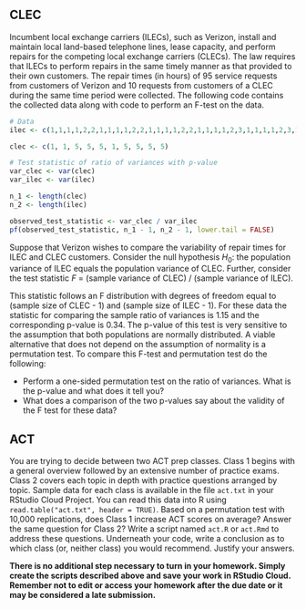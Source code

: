 ## CLEC
Incumbent local exchange carriers (ILECs), such as Verizon, install and maintain
local land-based telephone lines, lease capacity, and perform repairs for the
competing local exchange carriers (CLECs). The law requires that ILECs to
perform repairs in the same timely manner as that provided to their own
customers. The repair times (in hours) of 95 service requests from customers of
Verizon and 10 requests from customers of a CLEC during the same time period
were collected. The following code contains the collected data along with code
to perform an F-test on the data.

```r
# Data
ilec <- c(1,1,1,1,2,2,1,1,1,1,2,2,1,1,1,1,2,2,1,1,1,1,2,3,1,1,1,1,2,3,1,1,1,1,2,3,1,1,1,1,2,3,1,1,1,1,2,3,1,1,1,1,2,3,1,1,1,1,2,4,1,1,1,1,2,5,1,1,1,1,2,5,1,1,1,1,2,6,1,1,1,1,2,8,1,1,1,1,2,15,1,1,1,2,2) 

clec <- c(1, 1, 5, 5, 5, 1, 5, 5, 5, 5)

# Test statistic of ratio of variances with p-value
var_clec <- var(clec)
var_ilec <- var(ilec)

n_1 <- length(clec)
n_2 <- length(ilec)

observed_test_statistic <- var_clec / var_ilec
pf(observed_test_statistic, n_1 - 1, n_2 - 1, lower.tail = FALSE)
```

Suppose that Verizon wishes to compare the variability of repair times for ILEC
and CLEC customers. Consider the null hypothesis $H_0$: the population variance
of ILEC equals the population variance of CLEC.  Further, consider the test
statistic $F$ = (sample variance of CLEC) / (sample variance of ILEC).

This statistic follows an F distribution with degrees of freedom equal to
(sample size of CLEC - 1) and (sample size of ILEC - 1). For these data the
statistic for comparing the sample ratio of variances is 1.15 and the
corresponding p-value is 0.34. The p-value of this test is very sensitive to the
assumption that both populations are normally distributed. A viable alternative
that does not depend on the assumption of normality is a permutation test. To
compare this F-test and permutation test do the following:
    
   + Perform a one-sided permutation test on the ratio of variances. What is the
   p-value and what does it tell you?
   + What does a comparison of the two p-values say about the validity of the F
   test for these data?

## ACT
You are trying to decide between two ACT prep classes. Class 1 begins with a
general overview followed by an extensive number of practice exams. Class 2
covers each topic in depth with practice questions arranged by topic. Sample
data for each class is available in the file `act.txt` in your RStudio Cloud
Project. You can read this data into R using `read.table("act.txt", header =
TRUE)`. Based on a permutation test with 10,000 replications, does Class 1
increase ACT scores on average? Answer the same question for Class 2?  Write a
script named `act.R` or `act.Rmd` to address these questions. Underneath your
code, write a conclusion as to which class (or, neither class) you would
recommend. Justify your answers.


**There is no additional step necessary to turn in your homework. Simply create
the scripts described above and save your work in RStudio Cloud. Remember not
to edit or access your homework after the due date or it may be considered a
late submission.**
